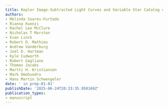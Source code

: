 ```yaml
---
title: Kepler Image-Subtracted Light Curves and Variable Star Catalog of NGC 6819
authors:
- Melinda Soares-Furtado
- Rianna Kuenzi
- Rachel Lee McClure
- Nicholas T Marston
- Evan Linck
- Robert D. Mathieu
- Andrew Vanderburg
- Joel D. Hartman
- Kyle Cudworth
- Robert Gagliano
- Thomas Jacobs
- Martti H. Kristiansen
- Mark Omohundro
- Hans Martin Schwengeler
date: ' in prep-01-01'
publishDate: '2025-06-24T20:33:35.950169Z'
publication_types:
- manuscript
---
```

